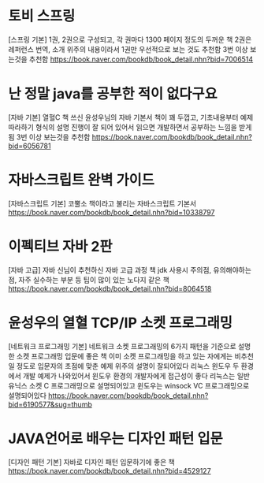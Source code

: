 # 토비 스프링
[스프링 기본]
1권, 2권으로 구성되고, 각 권마다 1300 페이지 정도의 두꺼운 책 
2권은 레퍼런스 번역, 소개 위주의 내용이라서 1권만 우선적으로 보는 것도 추천함
3번 이상 보는것을 추천함
https://book.naver.com/bookdb/book_detail.nhn?bid=7006514

# 난 정말 java를 공부한 적이 없다구요
[자바 기본]
열혈C 책 쓰신 윤성우님의 자바 기본서
책이 꽤 두껍고, 기초내용부터 예제 따라하기 형식의 설명 진행이 잘 되어 있어서
읽으면 개발하면서 공부하는 느낌을 받게됨
3번 이상 보는것을 추천함
https://book.naver.com/bookdb/book_detail.nhn?bid=6056781

# 자바스크립트 완벽 가이드
[자바스크립트 기본]
코뿔소 책이라고 불리는 자바스크립트 기본서
https://book.naver.com/bookdb/book_detail.nhn?bid=10338797

# 이펙티브 자바 2판
[자바 고급]
자바 신님이 추천하신 자바 고급 과정 책
jdk 사용시 주의점, 유의해야하는 점, 자주 실수하는 부분 등 팁이 많이 있는 노다지 같은 책
https://book.naver.com/bookdb/book_detail.nhn?bid=8064518

# 윤성우의 열혈 TCP/IP 소켓 프로그래밍
[네트워크 프로그래밍 기본]
네트워크 소켓 프로그래밍의 6가지 패턴을 기준으로 설명한 소켓 프로그래밍 입문에 좋은 책
이미 소켓 프로그래밍을 하고 있는 자에게는 비추천일 정도로
입문자의 초점에 맞춘 예제 위주의 설명이 잘되어있다
리눅스 윈도우 두 환경에서 개발 예제가 나와있어서 윈도우 환경의 개발자에게 접근성이 좋다
리눅스는 일반 유닉스 소켓 C 프로그래밍으로 설명되어있고
윈도우는 winsock VC 프로그래밍으로 설명되어있다
https://book.naver.com/bookdb/book_detail.nhn?bid=6190577&sug=thumb

# JAVA언어로 배우는 디자인 패턴 입문
[디자인 패턴 기본]
자바로 디자인 패턴 입문하기에 좋은 책
https://book.naver.com/bookdb/book_detail.nhn?bid=4529127
